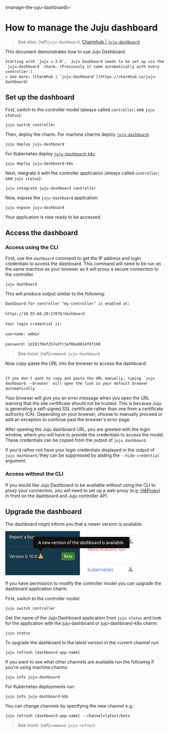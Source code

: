 (manage-the-juju-dashboard)=
# How to manage the Juju dashboard

> See also: {ref}`juju-dashboard`, [Charmhub | `juju-dashboard`](https://charmhub.io/juju-dashboard)

This document demonstrates how to use Juju Dashboard.

```{caution}
Starting with `juju v.3.0`,  Juju Dashboard needs to be set up via the `juju-dashboard` charm. (Previously it came automatically with every controller.)
> See more: [Charmhub | `juju-dashboard`](https://charmhub.io/juju-dashboard)

```


## Set up the dashboard

First, switch to the controller model (always called `controller`; see `juju status`):

```text
juju switch controller
```

Then, deploy the charm. For machine charms deploy [`juju-dashboard`](https://charmhub.io/juju-dashboard):

```text
juju deploy juju-dashboard
```

For Kubernetes deploy [`juju-dashboard-k8s`](https://charmhub.io/juju-dashboard-k8s):

```text
juju deploy juju-dashboard-k8s
```

Next, integrate it with the controller application (always called `controller`; see `juju status`):

```text
juju integrate juju-dashboard controller
```

Now, expose the `juju-dashboard` application:

```text
juju expose juju-dashboard
```

Your application is now ready to be accessed.


## Access the dashboard

### Access using the CLI

First, use the `dashboard` command to get the IP address and login credentials to access the dashboard. This command will need to be run on the same machine as your browser as it will proxy a secure connection to the controller.

```text
juju dashboard
```

This will produce output similar to the following:

```text
Dashboard for controller "my-controller" is enabled at:

https://10.55.60.10:17070/dashboard

Your login credential is:

username: admin

password: 1d191f0ef257a3fc3af6be0814f6f1b0
```

> See more: {ref}`command-juju-dashboard`

Now copy-paste the URL into the browser to access the dashboard.

```{important}

If you don't want to copy and paste the URL manually, typing `juju dashboard --browser` will open the link in your default browser automatically.

```

Your browser will give you an error message when you open the URL warning that the site certificate should not be trusted. This is because Juju is generating a self-signed SSL certificate rather than one from a certificate authority (CA). Depending on your browser, choose to manually proceed or add an exception to continue past the browser's error page.

After opening the Juju dashboard URL, you are greeted with the login window, where you will have to provide the credentials to access the model. These credentials can be copied from the output of `juju dashboard`.

If you'd rather not have your login credentials displayed in the output of `juju dashboard`, they can be suppressed by adding the `--hide-credential` argument.

### Access without the CLI

If you would like Juju Dashboard to be available without using the CLI to proxy your connection, you will need to set up a web proxy (e.g. [HAProxy](https://charmhub.io/haproxy)) in front on the dashboard and Juju controller API.

## Upgrade the dashboard

The dashboard might inform you that a newer version is available.

![Upgrade the dashboard](manage-the-juju-dashboard-upgrade.png)  

If you have permission to modify the controller model you can upgrade the dashboard application charm.

First, switch to the controller model:

```text
juju switch controller
```

Get the name of the Juju Dashboard application from `juju status` and look for the application with the juju-dashboard or juju-dashboard-k8s charm:

```text
juju status
```

To upgrade the dashboard to the latest version in the current channel run:

```text
juju refresh [dashboard-app-name]
```

If you want to see what other channels are available run the following if you're using machine charms:

```text
juju info juju-dashboard
```

For Kubernetes deployments run:

```text
juju info juju-dashboard-k8s
```

You can change channels by specifying the new channel e.g.:

```text
juju refresh [dashboard-app-name] --channel=latest/beta
```

> See more: {ref}`command-juju-refresh`
